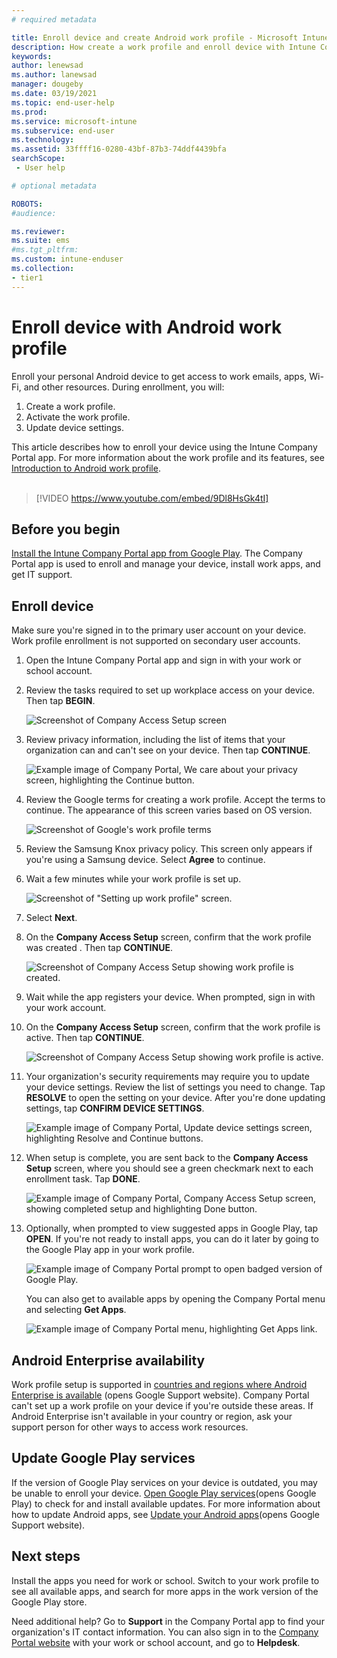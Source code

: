 ```yaml
---
# required metadata

title: Enroll device and create Android work profile - Microsoft Intune | Microsoft Docs
description: How create a work profile and enroll device with Intune Company Portal.
keywords:
author: lenewsad
ms.author: lanewsad
manager: dougeby
ms.date: 03/19/2021  
ms.topic: end-user-help
ms.prod:
ms.service: microsoft-intune
ms.subservice: end-user
ms.technology:
ms.assetid: 33ffff16-0280-43bf-87b3-74ddf4439bfa
searchScope:
 - User help

# optional metadata

ROBOTS:  
#audience:

ms.reviewer: 
ms.suite: ems
#ms.tgt_pltfrm:
ms.custom: intune-enduser
ms.collection:
- tier1
---
```



# Enroll device with Android work profile  

Enroll your personal Android device to get access to work emails, apps, Wi-Fi, and other resources. During enrollment, you will:  

1. Create a work profile.  
2. Activate the work profile.  
3. Update device settings.  

This article describes how to enroll your device using the Intune Company Portal app. For more information about the work profile and its features, see [Introduction to Android work profile](what-happens-when-you-create-a-work-profile-android.md).   
</br>
> [!VIDEO https://www.youtube.com/embed/9Dl8HsGk4tI]

## Before you begin    

[Install the Intune Company Portal app from Google Play](https://play.google.com/store/apps/details?id=com.microsoft.windowsintune.companyportal). The Company Portal app is used to enroll and manage your device, install work apps, and get IT support.  

## Enroll device  
Make sure you're signed in to the primary user account on your device. Work profile enrollment is not supported on secondary user accounts.  

1. Open the Intune Company Portal app and sign in with your work or school account.   

2. Review the tasks required to set up workplace access on your device. Then tap **BEGIN**.  

    ![Screenshot of Company Access Setup screen](./media/access-setup-work-profile-1911.png)  

3. Review privacy information, including the list of items that your organization can and can't see on your device. Then tap **CONTINUE**. 

    ![Example image of Company Portal, We care about your privacy screen, highlighting the Continue button.](./media/android-privacy-screen-1911.png)
4. Review the Google terms for creating a work profile. Accept the terms to continue. The appearance of this screen varies based on OS version.  

    ![Screenshot of Google's work profile terms](./media/android-wp-05-1908.png)  

5. Review the Samsung Knox privacy policy. This screen only appears if you're using a Samsung device. Select **Agree** to continue.
6. Wait a few minutes while your work profile is set up.       

    ![Screenshot of "Setting up work profile" screen.](./media/android-wp-05a-1908.png)
7. Select **Next**.  

8. On the **Company Access Setup** screen, confirm that the work profile was created . Then tap **CONTINUE**.  

    ![Screenshot of Company Access Setup showing work profile is created.](./media/work-profile-complete-1911.png)  

9. Wait while the app registers your device. When prompted, sign in with your work account.  
10. On the **Company Access Setup** screen, confirm that the work profile is active. Then tap **CONTINUE**. 

    ![Screenshot of Company Access Setup showing work profile is active.](./media/work-profile-active-1911.png)  

11. Your organization's security requirements may require you to update your device settings. Review the list of settings you need to change. Tap **RESOLVE** to open the setting on your device. After you're done updating settings, tap **CONFIRM DEVICE SETTINGS**.    

    ![Example image of Company Portal, Update device settings screen, highlighting Resolve and Continue buttons.](./media/resolve-settings-1911.png) 

12. When setup is complete, you are sent back to the **Company Access Setup** screen, where you should see a green checkmark next to each enrollment task. Tap **DONE**.  

    ![Example image of Company Portal, Company Access Setup screen, showing completed setup and highlighting Done button.](./media/work-profile-done-1911.png)  

13. Optionally, when prompted to view suggested apps in Google Play, tap **OPEN**. If you're not ready to install apps, you can do it later by going to the Google Play app in your work profile. 

    ![Example image of Company Portal prompt to open badged version of Google Play.](./media/get-apps-banner-android-2005.png) 

    You can also get to available apps by opening the Company Portal menu and selecting **Get Apps**.  

    ![Example image of Company Portal menu, highlighting Get Apps link.](./media/updated-drawer-android-2005.png)  

## Android Enterprise availability 

Work profile setup is supported in [countries and regions where Android Enterprise is available](https://support.google.com/work/android/answer/6270910) (opens Google Support website). Company Portal can't set up a work profile on your device if you're outside these areas. If Android Enterprise isn't available in your country or region, ask your support person for other ways to access work resources.  

## Update Google Play services  

If the version of Google Play services on your device is outdated, you may be unable to enroll your device. [Open Google Play services](https://play.google.com/store/apps/details?id=com.google.android.gms)(opens Google Play) to check for and install available updates. For more information about how to update Android apps, see [Update your Android apps](https://support.google.com/googleplay/answer/113412)(opens Google Support website).  

## Next steps  
Install the apps you need for work or school. Switch to your work profile to see all available apps, and search for more apps in the work version of the Google Play store. 

Need additional help? Go to **Support** in the Company Portal app to find your organization's IT contact information. You can also sign in to the [Company Portal website](https://go.microsoft.com/fwlink/?linkid=2010980) with your work or school account, and go to **Helpdesk**.
